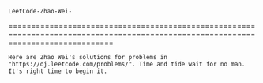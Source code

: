     LeetCode-Zhao-Wei-
===================================================================================================================================

    Here are Zhao Wei's solutions for problems in "https://oj.leetcode.com/problems/". Time and tide wait for no man. It's right time to begin it. 
